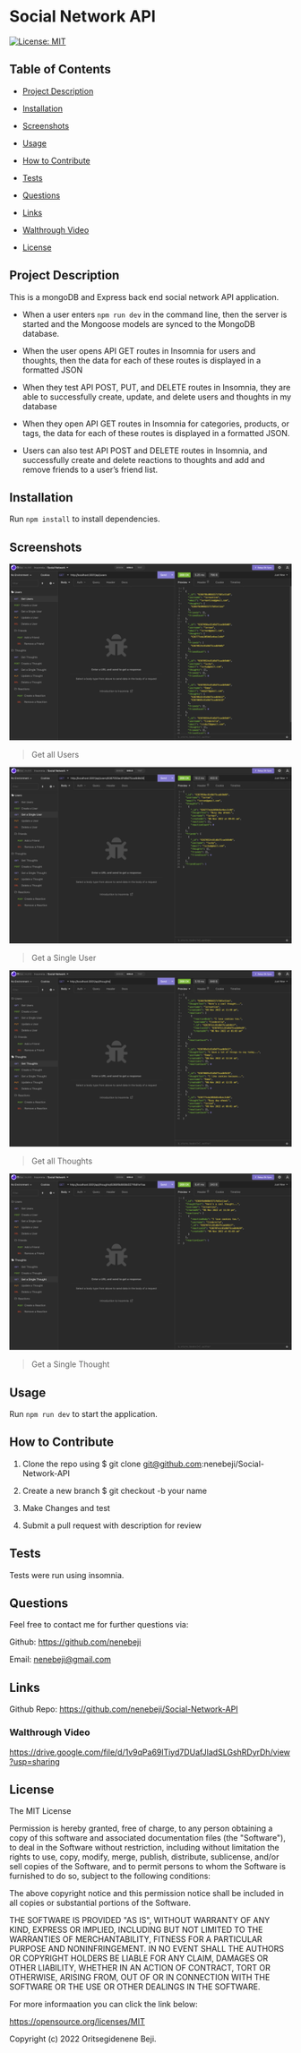 # Social Network API

[![License: MIT](https://img.shields.io/badge/License-MIT-yellow.svg)](https://opensource.org/licenses/MIT)

## Table of Contents

- [Project Description](#project-description)

- [Installation](#installation)

- [Screenshots](#screenshots)

- [Usage](#usage)

- [How to Contribute](#how-to-contribute)

- [Tests](#test)

- [Questions](#questions)

- [Links](#links)

 - [Walthrough Video](#walkthrough-video)

- [License](#license)

## Project Description

This is a mongoDB and Express back end social network API application.

* When a user enters `npm run dev` in the command line, then the server is started and the Mongoose models are synced to the MongoDB database.

* When the user opens API GET routes in Insomnia for users and thoughts, then the data for each of these routes is displayed in a formatted JSON

* When they test API POST, PUT, and DELETE routes in Insomnia, they are able to successfully create, update, and delete users and thoughts in my database

* When they open API GET routes in Insomnia for categories, products, or tags, the data for each of these routes is displayed in a formatted JSON.

* Users can also test API POST and DELETE routes in Insomnia, and successfully create and delete reactions to thoughts and add and remove friends to a user’s friend list.


## Installation

Run `npm install`  to install dependencies.


## Screenshots

![App Image](/assets/images/GetUsers.png)
> Get all Users

![App Image](/assets/images/OneUser.png)
> Get a Single User

![App Image](/assets/images/GetThoughts.png)
> Get all Thoughts

![App Image](/assets/images/OneThought.png)
> Get a Single Thought


## Usage 

Run `npm run dev` to start the application.


## How to Contribute

1. Clone the repo using $ git clone git@github.com:nenebeji/Social-Network-API

2. Create a new branch $ git checkout -b your name 

3. Make Changes and test 

4. Submit a pull request with description for review


## Tests

Tests were run using  insomnia.


## Questions

Feel free to contact me for further questions via:

Github: https://github.com/nenebeji

Email: nenebeji@gmail.com


## Links

Github Repo: https://github.com/nenebeji/Social-Network-API


### Walthrough Video

https://drive.google.com/file/d/1v9qPa69lTiyd7DUafJladSLGshRDyrDh/view?usp=sharing


## License

The MIT License

  
Permission is hereby granted, free of charge, to any person obtaining a copy
of this software and associated documentation files (the "Software"), to deal
in the Software without restriction, including without limitation the rights
to use, copy, modify, merge, publish, distribute, sublicense, and/or sell
copies of the Software, and to permit persons to whom the Software is
furnished to do so, subject to the following conditions:
    
The above copyright notice and this permission notice shall be included in all
copies or substantial portions of the Software.
    
THE SOFTWARE IS PROVIDED "AS IS", WITHOUT WARRANTY OF ANY KIND, EXPRESS OR
IMPLIED, INCLUDING BUT NOT LIMITED TO THE WARRANTIES OF MERCHANTABILITY,
FITNESS FOR A PARTICULAR PURPOSE AND NONINFRINGEMENT. IN NO EVENT SHALL THE
AUTHORS OR COPYRIGHT HOLDERS BE LIABLE FOR ANY CLAIM, DAMAGES OR OTHER
LIABILITY, WHETHER IN AN ACTION OF CONTRACT, TORT OR OTHERWISE, ARISING FROM,
OUT OF OR IN CONNECTION WITH THE SOFTWARE OR THE USE OR OTHER DEALINGS IN THE
SOFTWARE.

For more informaation you can click the link below:

https://opensource.org/licenses/MIT

Copyright (c) 2022 Oritsegidenene Beji.